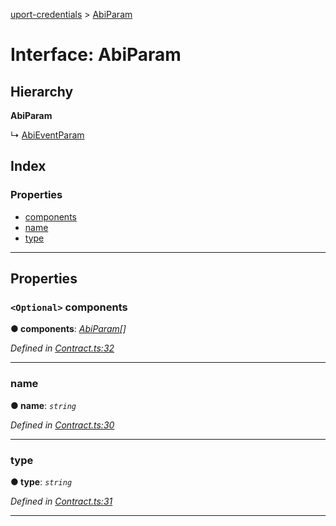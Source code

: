 [uport-credentials](../README.md) > [AbiParam](../interfaces/abiparam.md)

# Interface: AbiParam

## Hierarchy

**AbiParam**

↳  [AbiEventParam](abieventparam.md)

## Index

### Properties

* [components](abiparam.md#components)
* [name](abiparam.md#name)
* [type](abiparam.md#type)

---

## Properties

<a id="components"></a>

### `<Optional>` components

**● components**: *[AbiParam](abiparam.md)[]*

*Defined in [Contract.ts:32](https://github.com/uport-project/uport-credentials/blob/2b03873/src/Contract.ts#L32)*

___
<a id="name"></a>

###  name

**● name**: *`string`*

*Defined in [Contract.ts:30](https://github.com/uport-project/uport-credentials/blob/2b03873/src/Contract.ts#L30)*

___
<a id="type"></a>

###  type

**● type**: *`string`*

*Defined in [Contract.ts:31](https://github.com/uport-project/uport-credentials/blob/2b03873/src/Contract.ts#L31)*

___

